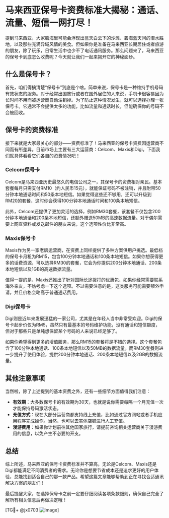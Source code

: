 # 马来西亚保号卡资费标准大揭秘：通话、流量、短信一网打尽！

提到马来西亚，大家脑海里可能会浮现出蓝天白云下的沙滩、碧海蓝天间的潜水胜地，以及那些充满异域风情的美食。但如果你是准备在马来西亚长期居住或者旅游的朋友，除了玩乐，日常生活中也少不了电话通讯服务。那么问题来了，马来西亚的保号卡到底怎么收费呢？今天就让我们一起来揭开它的神秘面纱。

## 什么是保号卡？

首先，咱们得搞清楚“保号卡”到底是个啥。简单来说，保号卡是一种维持手机号码有效状态的服务。对于经常出国旅行或者在国外居住的人来说，手机卡很容易因为长时间不用而被运营商自动注销掉。为了防止这种情况发生，就可以选择办理一张保号卡。它通常不会提供太多的功能，比如流量和通话时长，但能确保你的号码不会被回收。

## 保号卡的资费标准

接下来就是大家最关心的部分——资费标准了！马来西亚的保号卡资费因运营商不同而有所差异。目前市场上主要有三大运营商：Celcom、Maxis和Digi。下面我们就具体看看它们各自的资费情况吧！

### Celcom保号卡

Celcom是马来西亚历史最悠久的电信公司之一，其保号卡的资费相对亲民。基本套餐每月只需支付RM10（约人民币15元），就能保证号码不被注销，并且附带50分钟本地通话时间和50条本地短信。如果觉得这些还不够用，还可以升级到RM20的套餐，这时你会获得100分钟本地通话时间和100条本地短信。

此外，Celcom还提供了更加灵活的选择，例如RM30套餐，该套餐不仅包含200分钟本地通话和200条本地短信，还额外赠送50MB的高速数据流量。对于偶尔需要上网查资料或发送邮件的朋友来说，这个选项性价比非常高。

### Maxis保号卡

Maxis作为另一家老牌运营商，在资费上同样提供了多种方案供用户挑选。最低档的保号卡月租为RM15，包含100分钟本地通话和100条本地短信。如果你想获得更多的话费资源，可以选择RM30的套餐，它会为你提供200分钟本地通话、200条本地短信以及1GB的高速数据流量。

值得一提的是，Maxis还推出了针对国际长途拨打的优惠包，如果你经常需要联系海外亲友，不妨考虑一下这个选项。不过需要注意的是，这类服务可能需要额外申请，并且价格会略高于普通通话费用。

### Digi保号卡

Digi则是近年来发展迅猛的一家公司，尤其是在年轻人当中非常受欢迎。Digi的保号卡起步价仅为RM5，虽然只有最基本的号码维护功能，没有通话和短信额度，但对于那些只是单纯想保留某个号码的人来说已经足够了。

如果你希望得到更多的增值服务，那么RM15的套餐将是不错的选择。这个套餐包含了100分钟本地通话、100条本地短信以及50MB的数据流量。而RM30套餐则进一步提升了使用体验，提供200分钟本地通话、200条本地短信以及2GB的数据流量。

## 其他注意事项

当然啦，除了上述提到的基本资费之外，还有一些细节方面值得我们注意：

- **有效期**：大多数保号卡的有效期为30天，也就是说你需要每隔一个月充值一次才能保持号码激活状态。
- **充值方式**：现在大部分运营商都支持线上充值，比如通过官方网站或者手机应用程序完成操作。当然，也可以去实体店铺进行人工充值。
- **漫游费用**：如果你计划前往其他国家旅行，请提前咨询相关运营商关于漫游费用的信息，以免产生不必要的开支。

## 总结

综上所述，马来西亚的保号卡资费标准并不算高，无论是Celcom、Maxis还是Digi都能满足不同消费者的需求。无论你是想要节省成本还是追求更好的用户体验，总能找到适合自己的那一款产品。希望这篇文章能够帮助到正在寻找合适通讯解决方案的朋友们！

最后提醒大家，在选择保号卡之前一定要仔细阅读各项条款细则，确保自己完全了解所有相关信息后再做决定哦！

[TG💪+ @jx0703 ![Image](https://github.com/user-attachments/assets/dbca1d08-cadb-493c-b0ec-ad6f7a83f270)]
